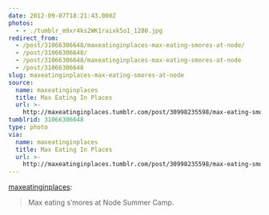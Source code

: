 ```yaml
---
date: 2012-09-07T18:21:43.000Z
photos:
  - - ./tumblr_m9xr4ks2WK1raixk5o1_1280.jpg
redirect_from:
  - /post/31066306648/maxeatinginplaces-max-eating-smores-at-node/
  - /post/31066306648/
  - /post/31066306648/maxeatinginplaces-max-eating-smores-at-node
  - /post/31066306648
slug: maxeatinginplaces-max-eating-smores-at-node
source:
  name: maxeatinginplaces
  title: Max Eating In Places
  url: >-
    http://maxeatinginplaces.tumblr.com/post/30998235598/max-eating-smores-at-node-summer-camp
tumblrid: 31066306648
type: photo
via:
  name: maxeatinginplaces
  title: Max Eating In Places
  url: >-
    http://maxeatinginplaces.tumblr.com/post/30998235598/max-eating-smores-at-node-summer-camp
---
```

<p><a href="http://maxeatinginplaces.tumblr.com/post/30998235598/max-eating-smores-at-node-summer-camp" class="tumblr_blog">maxeatinginplaces</a>:</p>

<blockquote><p>Max eating s’mores at Node Summer Camp.</p></blockquote>
